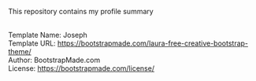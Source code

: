This repository contains my profile summary

<br> Template Name: Joseph
<br> Template URL: https://bootstrapmade.com/laura-free-creative-bootstrap-theme/
<br> Author: BootstrapMade.com
<br> License: https://bootstrapmade.com/license/
